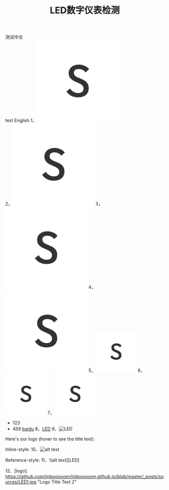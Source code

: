 ﻿---
layout: post
title: LED数字仪表检测
featured-img: LED

---

测试中文  
test English
1，![test img1](sources/LED.jpg)  
2，![test img2](https://github.com/jinbooooom/jinbooooom.github.io/blob/master/_posts/sources/LED.jpg)
3，![test img3](LED.jpg)
4，![test img4](sources/LED.jpg)
5，<img src="sources/LED.jpg" alt="test img1" style="zoom:50%;" />
6，<img src="https://github.com/jinbooooom/jinbooooom.github.io/blob/master/_posts/sources/LED.jpg" style="zoom:50%;" />
7，<img src="LED.jpg" alt="test img1" style="zoom:50%;" />
- 123
- 456
[baidu](www.baidu.com)
8、[LED](LED.jpg)
9、![LED](LED1.jpg)

Here's our logo (hover to see the title text):

Inline-style:
10、![alt text](https://github.com/jinbooooom/jinbooooom.github.io/blob/master/_posts/sources/LED1.jpg "Logo Title Text 1")

Reference-style:
11、![alt text][LED]

12、[logo]: https://github.com/jinbooooom/jinbooooom.github.io/blob/master/_posts/sources/LED1.jpg "Logo Title Text 2"